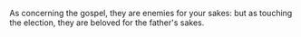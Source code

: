 As concerning the gospel, they are enemies for your sakes: but as touching the election, they are beloved for the father's sakes.
